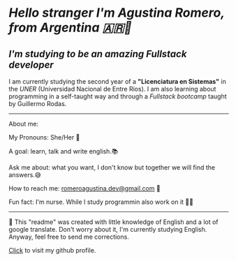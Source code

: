 # *Hello stranger I'm **Agustina Romero**, from Argentina 🇦🇷💙*

## *I'm studying to be an amazing Fullstack developer*

I am currently studying the second year of a **"Licenciatura en Sistemas"** in the *UNER* (Universidad Nacional de Entre Ríos). I am also learning about programming in a self-taught way and through a *Fullstack bootcamp* taught by Guillermo Rodas.
***

About me:

My Pronouns: She/Her 💃

A goal: learn, talk and write english.📚

Ask me about: what you want, I don't know but together we will find the answers.😅 

How to reach me: romeroagustina.dev@gmail.com 📩

Fun fact: I'm nurse. While I study programmin also work on it 👩‍⚕️
***
🚧 This "readme" was created with little knowledge of English and a lot of google translate. Don't worry about it, I'm currently studying English. Anyway, feel free to send me corrections.

[Click](https://github.com/Romero-Agustina) to visit my github profile.
